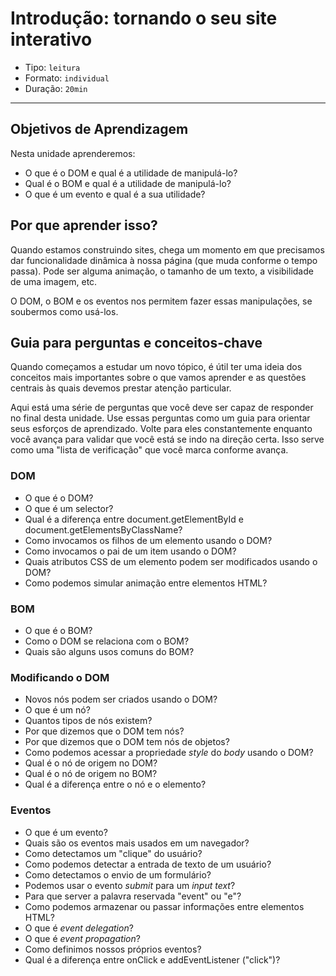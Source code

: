 # Introdução: tornando o seu site interativo

* Tipo: `leitura`
* Formato: `individual`
* Duração: `20min`

***

## Objetivos de Aprendizagem

Nesta unidade aprenderemos:

* O que é o DOM e qual é a utilidade de manipulá-lo?
* Qual é o BOM e qual é a utilidade de manipulá-lo?
* O que é um evento e qual é a sua utilidade?

## Por que aprender isso?

Quando estamos construindo sites, chega um momento em que precisamos dar funcionalidade dinâmica à nossa página \(que muda conforme o tempo passa\). Pode ser alguma animação, o tamanho de um texto, a visibilidade de uma imagem, etc.

O DOM, o BOM e os eventos nos permitem fazer essas manipulações, se soubermos como usá-los.

## Guia para perguntas e conceitos-chave

Quando começamos a estudar um novo tópico, é útil ter uma ideia dos conceitos mais importantes sobre o que vamos aprender e as questões centrais às quais devemos prestar atenção particular.

Aqui está uma série de perguntas que você deve ser capaz de responder no final desta unidade. Use essas perguntas como um guia para orientar seus esforços de aprendizado. Volte para eles constantemente enquanto você avança para validar que você está se indo na direção certa. Isso serve como uma "lista de verificação" que você marca conforme avança.

### DOM

* O que é o DOM?
* O que é um selector?
* Qual é a diferença entre document.getElementById e document.getElementsByClassName?
* Como invocamos os filhos de um elemento usando o DOM?
* Como invocamos o pai de um item usando o DOM?
* Quais atributos CSS de um elemento podem ser modificados usando o DOM?
* Como podemos simular animação entre elementos HTML?

### BOM

* O que é o BOM?
* Como o DOM se relaciona com o BOM?
* Quais são alguns usos comuns do BOM?

### Modificando o DOM

* Novos nós podem ser criados usando o DOM?
* O que é um nó?
* Quantos tipos de nós existem?
* Por que dizemos que o DOM tem nós?
* Por que dizemos que o DOM tem nós de objetos?
* Como podemos acessar a propriedade _style_ do _body_ usando o DOM?
* Qual é o nó de origem no DOM?
* Qual é o nó de origem no BOM?
* Qual é a diferença entre o nó e o elemento?

### Eventos

* O que é um evento?
* Quais são os eventos mais usados ​​em um navegador?
* Como detectamos um "clique" do usuário?
* Como podemos detectar a entrada de texto de um usuário?
* Como detectamos o envio de um formulário?
* Podemos usar o evento _submit_ para um _input text_?
* Para que server a palavra reservada "event" ou "e"?
* Como podemos armazenar ou passar informações entre elementos HTML?
* O que é _event delegation_?
* O que é _event propagation_?
* Como definimos nossos próprios eventos?
* Qual é a diferença entre onClick e addEventListener \("click"\)?

